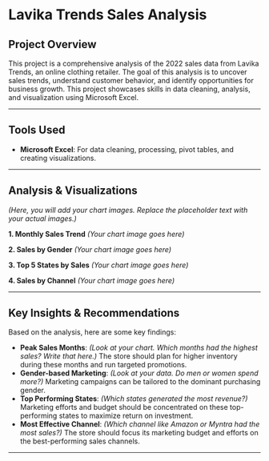 # Lavika Trends Sales Analysis

## Project Overview

This project is a comprehensive analysis of the 2022 sales data from Lavika Trends, an online clothing retailer. The goal of this analysis is to uncover sales trends, understand customer behavior, and identify opportunities for business growth. This project showcases skills in data cleaning, analysis, and visualization using Microsoft Excel.

---

## Tools Used

- **Microsoft Excel**: For data cleaning, processing, pivot tables, and creating visualizations.

---

## Analysis & Visualizations

*(Here, you will add your chart images. Replace the placeholder text with your actual images.)*

**1. Monthly Sales Trend**
*(Your chart image goes here)*

**2. Sales by Gender**
*(Your chart image goes here)*

**3. Top 5 States by Sales**
*(Your chart image goes here)*

**4. Sales by Channel**
*(Your chart image goes here)*

---

## Key Insights & Recommendations

Based on the analysis, here are some key findings:

- **Peak Sales Months**: *(Look at your chart. Which months had the highest sales? Write that here.)* The store should plan for higher inventory during these months and run targeted promotions.
- **Gender-based Marketing**: *(Look at your data. Do men or women spend more?)* Marketing campaigns can be tailored to the dominant purchasing gender.
- **Top Performing States**: *(Which states generated the most revenue?)* Marketing efforts and budget should be concentrated on these top-performing states to maximize return on investment.
- **Most Effective Channel**: *(Which channel like Amazon or Myntra had the most sales?)* The store should focus its marketing budget and efforts on the best-performing sales channels.

---
